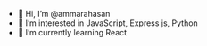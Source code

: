 - 👋 Hi, I’m @ammarahasan
- 👀 I’m interested in JavaScript, Express js, Python
- 🌱 I’m currently learning React

<!---
ammarahasan/ammarahasan is a ✨ special ✨ repository because its `README.md` (this file) appears on your GitHub profile.
You can click the Preview link to take a look at your changes.
--->
